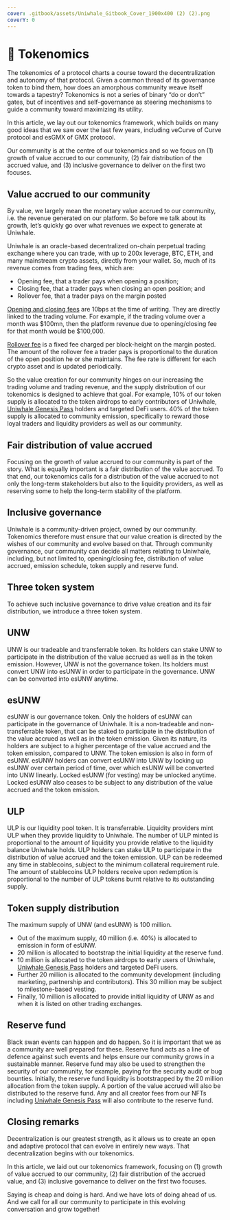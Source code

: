 ```yaml
---
cover: .gitbook/assets/Uniwhale_Gitbook_Cover_1900x400 (2) (2).png
coverY: 0
---
```


# 👭 Tokenomics

The tokenomics of a protocol charts a course toward the decentralization and autonomy of that protocol. Given a common thread of its governance token to bind them, how does an amorphous community weave itself towards a tapestry? Tokenomics is not a series of binary “do or don’t” gates, but of incentives and self-governance as steering mechanisms to guide a community toward maximizing its utility.

In this article, we lay out our tokenomics framework, which builds on many good ideas that we saw over the last few years, including veCurve of Curve protocol and esGMX of GMX protocol.

Our community is at the centre of our tokenomics and so we focus on (1) growth of value accrued to our community, (2) fair distribution of the accrued value, and (3) inclusive governance to deliver on the first two focuses.

## Value accrued to our community <a href="#b486" id="b486"></a>

By value, we largely mean the monetary value accrued to our community, i.e. the revenue generated on our platform. So before we talk about its growth, let’s quickly go over what revenues we expect to generate at Uniwhale.

Uniwhale is an oracle-based decentralized on-chain perpetual trading exchange where you can trade, with up to 200x leverage, BTC, ETH, and many mainstream crypto assets, directly from your wallet. So, much of its revenue comes from trading fees, which are:

* Opening fee, that a trader pays when opening a position;
* Closing fee, that a trader pays when closing an open position; and
* Rollover fee, that a trader pays on the margin posted

[Opening and closing fees](https://docs.uniwhale.co/trading#fee) are 10bps at the time of writing. They are directly linked to the trading volume. For example, if the trading volume over a month was $100mn, then the platform revenue due to opening/closing fee for that month would be $100,000.

[Rollover fee](https://docs.uniwhale.co/trading#rollover-fee) is a fixed fee charged per block-height on the margin posted. The amount of the rollover fee a trader pays is proportional to the duration of the open position he or she maintains. The fee rate is different for each crypto asset and is updated periodically.

So the value creation for our community hinges on our increasing the trading volume and trading revenue, and the supply distribution of our tokenomics is designed to achieve that goal. For example, 10% of our token supply is allocated to the token airdrops to early contributors of Uniwhale, [Uniwhale Genesis Pass](https://medium.com/uniwhale/g-e-n-e-s-i-s-p-a-s-s-uniwhale-f63e77344cf9) holders and targeted DeFi users. 40% of the token supply is allocated to community emission, specifically to reward those loyal traders and liquidity providers as well as our community.

## Fair distribution of value accrued <a href="#1da1" id="1da1"></a>

Focusing on the growth of value accrued to our community is part of the story. What is equally important is a fair distribution of the value accrued. To that end, our tokenomics calls for a distribution of the value accrued to not only the long-term stakeholders but also to the liquidity providers, as well as reserving some to help the long-term stability of the platform.

## Inclusive governance <a href="#34af" id="34af"></a>

Uniwhale is a community-driven project, owned by our community. Tokenomics therefore must ensure that our value creation is directed by the wishes of our community and evolve based on that. Through community governance, our community can decide all matters relating to Uniwhale, including, but not limited to, opening/closing fee, distribution of value accrued, emission schedule, token supply and reserve fund.

## Three token system <a href="#79ee" id="79ee"></a>

To achieve such inclusive governance to drive value creation and its fair distribution, we introduce a three token system.

## UNW <a href="#427a" id="427a"></a>

UNW is our tradeable and transferrable token. Its holders can stake UNW to participate in the distribution of the value accrued as well as in the token emission. However, UNW is not the governance token. Its holders must convert UNW into esUNW in order to participate in the governance. UNW can be converted into esUNW anytime.

## esUNW <a href="#d62a" id="d62a"></a>

esUNW is our governance token. Only the holders of esUNW can participate in the governance of Uniwhale. It is a non-tradeable and non-transferrable token, that can be staked to participate in the distribution of the value accrued as well as in the token emission. Given its nature, its holders are subject to a higher percentage of the value accrued and the token emission, compared to UNW. The token emission is also in form of esUNW. esUNW holders can convert esUNW into UNW by locking up esUNW over certain period of time, over which esUNW will be converted into UNW linearly. Locked esUNW (for vesting) may be unlocked anytime. Locked esUNW also ceases to be subject to any distribution of the value accrued and the token emission.

## ULP <a href="#e3d6" id="e3d6"></a>

ULP is our liquidity pool token. It is transferrable. Liquidity providers mint ULP when they provide liquidity to Uniwhale. The number of ULP minted is proportional to the amount of liquidity you provide relative to the liquidity balance Uniwhale holds. ULP holders can stake ULP to participate in the distribution of value accrued and the token emission. ULP can be redeemed any time in stablecoins, subject to the minimum collateral requirement rule. The amount of stablecoins ULP holders receive upon redemption is proportional to the number of ULP tokens burnt relative to its outstanding supply.

## Token supply distribution <a href="#d577" id="d577"></a>

The maximum supply of UNW (and esUNW) is 100 million.

* Out of the maximum supply, 40 million (i.e. 40%) is allocated to emission in form of esUNW.
* 20 million is allocated to bootstrap the initial liquidity at the reserve fund.
* 10 million is allocated to the token airdrops to early users of Uniwhale, [Uniwhale Genesis Pass](https://medium.com/uniwhale/g-e-n-e-s-i-s-p-a-s-s-uniwhale-f63e77344cf9) holders and targeted DeFi users.
* Further 20 million is allocated to the community development (including marketing, partnership and contributors). This 30 million may be subject to milestone-based vesting.
* Finally, 10 million is allocated to provide initial liquidity of UNW as and when it is listed on other trading exchanges.

## Reserve fund <a href="#9548" id="9548"></a>

Black swan events can happen and do happen. So it is important that we as a community are well prepared for these. Reserve fund acts as a line of defence against such events and helps ensure our community grows in a sustainable manner. Reserve fund may also be used to strengthen the security of our community, for example, paying for the security audit or bug bounties. Initially, the reserve fund liquidity is bootstrapped by the 20 million allocation from the token supply. A portion of the value accrued will also be distributed to the reserve fund. Any and all creator fees from our NFTs including [Uniwhale Genesis Pass](https://medium.com/uniwhale/g-e-n-e-s-i-s-p-a-s-s-uniwhale-f63e77344cf9) will also contribute to the reserve fund.

## Closing remarks <a href="#19bb" id="19bb"></a>

Decentralization is our greatest strength, as it allows us to create an open and adaptive protocol that can evolve in entirely new ways. That decentralization begins with our tokenomics.

In this article, we laid out our tokenomics framework, focusing on (1) growth of value accrued to our community, (2) fair distribution of the accrued value, and (3) inclusive governance to deliver on the first two focuses.

Saying is cheap and doing is hard. And we have lots of doing ahead of us. And we call for all our community to participate in this evolving conversation and grow together!
